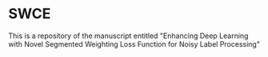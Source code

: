 # SWCE

This is a repository of the manuscript entitled "Enhancing Deep Learning with Novel Segmented Weighting Loss Function for Noisy Label Processing"
